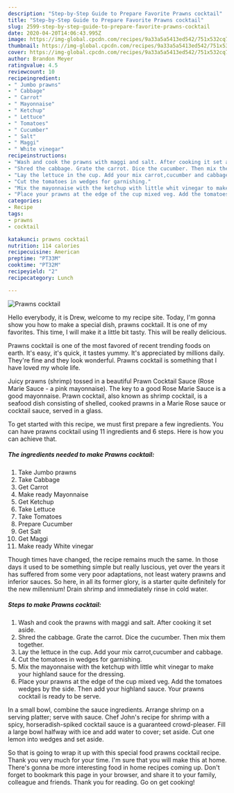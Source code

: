 ```yaml
---
description: "Step-by-Step Guide to Prepare Favorite Prawns cocktail"
title: "Step-by-Step Guide to Prepare Favorite Prawns cocktail"
slug: 2599-step-by-step-guide-to-prepare-favorite-prawns-cocktail
date: 2020-04-20T14:06:43.995Z
image: https://img-global.cpcdn.com/recipes/9a33a5a5413ed542/751x532cq70/prawns-cocktail-recipe-main-photo.jpg
thumbnail: https://img-global.cpcdn.com/recipes/9a33a5a5413ed542/751x532cq70/prawns-cocktail-recipe-main-photo.jpg
cover: https://img-global.cpcdn.com/recipes/9a33a5a5413ed542/751x532cq70/prawns-cocktail-recipe-main-photo.jpg
author: Brandon Meyer
ratingvalue: 4.5
reviewcount: 10
recipeingredient:
- " Jumbo prawns"
- " Cabbage"
- " Carrot"
- " Mayonnaise"
- " Ketchup"
- " Lettuce"
- " Tomatoes"
- " Cucumber"
- " Salt"
- " Maggi"
- " White vinegar"
recipeinstructions:
- "Wash and cook the prawns with maggi and salt. After cooking it set aside."
- "Shred the cabbage. Grate the carrot. Dice the cucumber. Then mix them together."
- "Lay the lettuce in the cup. Add your mix carrot,cucumber and cabbage."
- "Cut the tomatoes in wedges for garnishing."
- "Mix the mayonnaise with the ketchup with little whit vinegar to make your highland sauce for the dressing."
- "Place your prawns at the edge of the cup mixed veg. Add the tomatoes wedges by the side. Then add your highland sauce. Your prawns cocktail is ready to be serve."
categories:
- Recipe
tags:
- prawns
- cocktail

katakunci: prawns cocktail 
nutrition: 114 calories
recipecuisine: American
preptime: "PT33M"
cooktime: "PT32M"
recipeyield: "2"
recipecategory: Lunch

---
```



![Prawns cocktail](https://img-global.cpcdn.com/recipes/9a33a5a5413ed542/751x532cq70/prawns-cocktail-recipe-main-photo.jpg)

Hello everybody, it is Drew, welcome to my recipe site. Today, I'm gonna show you how to make a special dish, prawns cocktail. It is one of my favorites. This time, I will make it a little bit tasty. This will be really delicious.

Prawns cocktail is one of the most favored of recent trending foods on earth. It's easy, it's quick, it tastes yummy. It's appreciated by millions daily. They're fine and they look wonderful. Prawns cocktail is something that I have loved my whole life.

Juicy prawns (shrimp) tossed in a beautiful Prawn Cocktail Sauce (Rose Marie Sauce - a pink mayonnaise). The key to a good Rose Marie Sauce is a good mayonnaise. Prawn cocktail, also known as shrimp cocktail, is a seafood dish consisting of shelled, cooked prawns in a Marie Rose sauce or cocktail sauce, served in a glass.


To get started with this recipe, we must first prepare a few ingredients. You can have prawns cocktail using 11 ingredients and 6 steps. Here is how you can achieve that.

<!--inarticleads1-->

##### The ingredients needed to make Prawns cocktail:

1. Take  Jumbo prawns
1. Take  Cabbage
1. Get  Carrot
1. Make ready  Mayonnaise
1. Get  Ketchup
1. Take  Lettuce
1. Take  Tomatoes
1. Prepare  Cucumber
1. Get  Salt
1. Get  Maggi
1. Make ready  White vinegar


Though times have changed, the recipe remains much the same. In those days it used to be something simple but really luscious, yet over the years it has suffered from some very poor adaptations, not least watery prawns and inferior sauces. So here, in all its former glory, is a starter quite definitely for the new millennium! Drain shrimp and immediately rinse in cold water. 

<!--inarticleads2-->

##### Steps to make Prawns cocktail:

1. Wash and cook the prawns with maggi and salt. After cooking it set aside.
1. Shred the cabbage. Grate the carrot. Dice the cucumber. Then mix them together.
1. Lay the lettuce in the cup. Add your mix carrot,cucumber and cabbage.
1. Cut the tomatoes in wedges for garnishing.
1. Mix the mayonnaise with the ketchup with little whit vinegar to make your highland sauce for the dressing.
1. Place your prawns at the edge of the cup mixed veg. Add the tomatoes wedges by the side. Then add your highland sauce. Your prawns cocktail is ready to be serve.


In a small bowl, combine the sauce ingredients. Arrange shrimp on a serving platter; serve with sauce. Chef John&#39;s recipe for shrimp with a spicy, horseradish-spiked cocktail sauce is a guaranteed crowd-pleaser. Fill a large bowl halfway with ice and add water to cover; set aside. Cut one lemon into wedges and set aside. 

So that is going to wrap it up with this special food prawns cocktail recipe. Thank you very much for your time. I'm sure that you will make this at home. There's gonna be more interesting food in home recipes coming up. Don't forget to bookmark this page in your browser, and share it to your family, colleague and friends. Thank you for reading. Go on get cooking!
